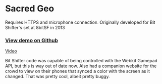 # Sacred Geo

Requires HTTPS and microphone connection. Originally developed for Bit Shifter's set at 8bitSF in 2013

### [View demo on Github](https://controllingtransmission.github.io/sacredgeo/)

[Video](https://www.youtube.com/watch?v=-3y36gRuqkM)

Bit Shifter code was capable of being controlled with the Webkit Gamepad API, but this is way out of date now. Also had a companion website for the crowd to view on their phones that synced a color with the screen as it changed. That was pretty cool, albeit pretty buggy.

